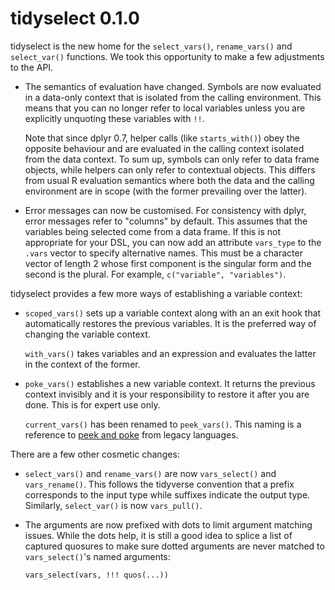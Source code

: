 
# tidyselect 0.1.0

tidyselect is the new home for the `select_vars()`, `rename_vars()`
and `select_var()` functions. We took this opportunity to make a few
adjustments to the API.

* The semantics of evaluation have changed. Symbols are now evaluated
  in a data-only context that is isolated from the calling
  environment. This means that you can no longer refer to local
  variables unless you are explicitly unquoting these variables with
  `!!`.

  Note that since dplyr 0.7, helper calls (like `starts_with()`) obey
  the opposite behaviour and are evaluated in the calling context
  isolated from the data context. To sum up, symbols can only refer to
  data frame objects, while helpers can only refer to contextual
  objects. This differs from usual R evaluation semantics where both
  the data and the calling environment are in scope (with the former
  prevailing over the latter).

* Error messages can now be customised. For consistency with dplyr,
  error messages refer to "columns" by default. This assumes that the
  variables being selected come from a data frame. If this is not
  appropriate for your DSL, you can now add an attribute `vars_type`
  to the `.vars` vector to specify alternative names. This must be a
  character vector of length 2 whose first component is the singular
  form and the second is the plural. For example, `c("variable",
  "variables")`.


tidyselect provides a few more ways of establishing a variable
context:

* `scoped_vars()` sets up a variable context along with an an exit
  hook that automatically restores the previous variables. It is the
  preferred way of changing the variable context.

  `with_vars()` takes variables and an expression and evaluates the
  latter in the context of the former.

* `poke_vars()` establishes a new variable context. It returns the
  previous context invisibly and it is your responsibility to restore
  it after you are done. This is for expert use only.

  `current_vars()` has been renamed to `peek_vars()`. This naming is a
  reference to [peek and poke](https://en.wikipedia.org/wiki/PEEK_and_POKE)
  from legacy languages.


There are a few other cosmetic changes:

* `select_vars()` and `rename_vars()` are now `vars_select()` and
  `vars_rename()`. This follows the tidyverse convention that a prefix
  corresponds to the input type while suffixes indicate the output
  type. Similarly, `select_var()` is now `vars_pull()`.

* The arguments are now prefixed with dots to limit argument matching
  issues. While the dots help, it is still a good idea to splice a
  list of captured quosures to make sure dotted arguments are never
  matched to `vars_select()`'s named arguments:

  ```
  vars_select(vars, !!! quos(...))
  ```
